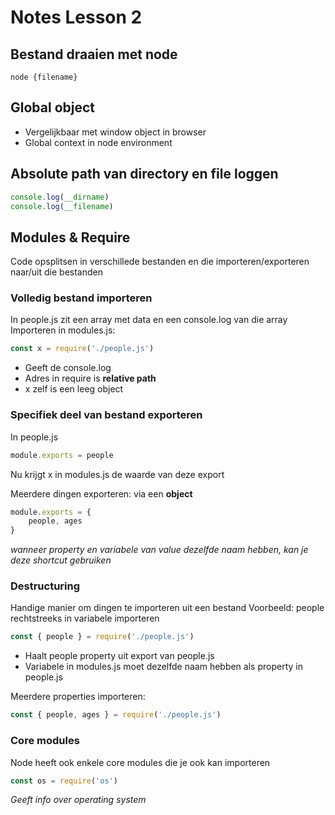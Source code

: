 # Notes Lesson 2

## Bestand draaien met node
`node {filename}`

## Global object
* Vergelijkbaar met window object in browser
* Global context in node environment

## Absolute path van directory en file loggen
```javascript
console.log(__dirname)
console.log(__filename)
```

## Modules & Require
Code opsplitsen in verschillede bestanden en die importeren/exporteren naar/uit die bestanden

### Volledig bestand importeren
In people.js zit een array met data en een console.log van die array
Importeren in modules.js:
```javascript
const x = require('./people.js')
```
   * Geeft de console.log
   * Adres in require is **relative path**
   * x zelf is een leeg object

### Specifiek deel van bestand exporteren
In people.js
```javascript
module.exports = people
```
Nu krijgt x in modules.js de waarde van deze export

Meerdere dingen exporteren: via een **object**
```javascript
module.exports = {
    people, ages
}
```
*wanneer property en variabele van value dezelfde naam hebben, kan je deze shortcut gebruiken*

### Destructuring
Handige manier om dingen te importeren uit een bestand
Voorbeeld: people rechtstreeks in variabele importeren

```javascript
const { people } = require('./people.js')
```
   * Haalt people property uit export van people.js
   * Variabele in modules.js moet dezelfde naam hebben als property in people.js

Meerdere properties importeren:
```javascript
const { people, ages } = require('./people.js')
```

### Core modules
Node heeft ook enkele core modules die je ook kan importeren
```javascript
const os = require('os')
```
*Geeft info over operating system*